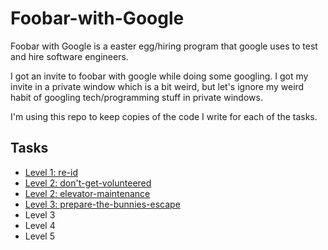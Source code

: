 # Foobar-with-Google
Foobar with Google is a easter egg/hiring program that google uses to test and hire software engineers.

I got an invite to foobar with google while doing some googling. I got my invite in a private window which is a bit weird, but let's ignore my weird habit of googling tech/programming stuff in private windows.

I'm using this repo to keep copies of the code I write for each of the tasks.

## Tasks
- [Level 1: re-id](re-id/)
- [Level 2: don't-get-volunteered](dont-get-volunteered/)
- [Level 2: elevator-maintenance](elevator-maintenance/)
- [Level 3: prepare-the-bunnies-escape](prepare-the-bunnies-escape/)
- Level 3
- Level 4
- Level 5